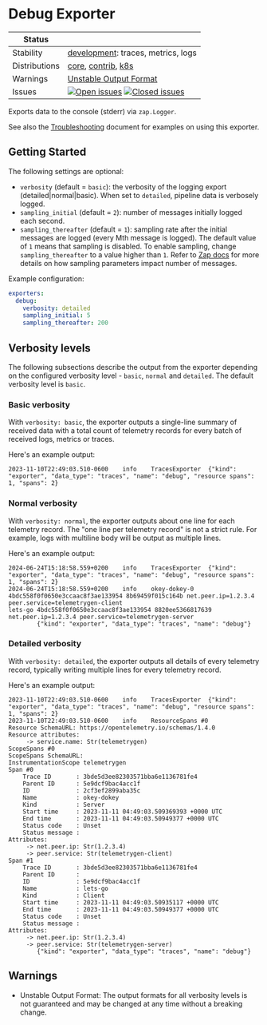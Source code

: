 # Debug Exporter

<!-- status autogenerated section -->
| Status        |           |
| ------------- |-----------|
| Stability     | [development]: traces, metrics, logs   |
| Distributions | [core], [contrib], [k8s] |
| Warnings      | [Unstable Output Format](#warnings) |
| Issues        | [![Open issues](https://img.shields.io/github/issues-search/open-telemetry/opentelemetry-collector-contrib?query=is%3Aissue%20is%3Aopen%20label%3Aexporter%2Fdebug%20&label=open&color=orange&logo=opentelemetry)](https://github.com/open-telemetry/opentelemetry-collector-contrib/issues?q=is%3Aopen+is%3Aissue+label%3Aexporter%2Fdebug) [![Closed issues](https://img.shields.io/github/issues-search/open-telemetry/opentelemetry-collector-contrib?query=is%3Aissue%20is%3Aclosed%20label%3Aexporter%2Fdebug%20&label=closed&color=blue&logo=opentelemetry)](https://github.com/open-telemetry/opentelemetry-collector-contrib/issues?q=is%3Aclosed+is%3Aissue+label%3Aexporter%2Fdebug) |

[development]: https://github.com/open-telemetry/opentelemetry-collector#development
[core]: https://github.com/open-telemetry/opentelemetry-collector-releases/tree/main/distributions/otelcol
[contrib]: https://github.com/open-telemetry/opentelemetry-collector-releases/tree/main/distributions/otelcol-contrib
[k8s]: https://github.com/open-telemetry/opentelemetry-collector-releases/tree/main/distributions/otelcol-k8s
<!-- end autogenerated section -->

Exports data to the console (stderr) via `zap.Logger`.

See also the [Troubleshooting][troubleshooting_docs] document for examples on using this exporter.

[troubleshooting_docs]: https://opentelemetry.io/docs/collector/troubleshooting/#local-exporters

## Getting Started

The following settings are optional:

- `verbosity` (default = `basic`): the verbosity of the logging export
  (detailed|normal|basic). When set to `detailed`, pipeline data is verbosely
  logged.
- `sampling_initial` (default = `2`): number of messages initially logged each
  second.
- `sampling_thereafter` (default = `1`): sampling rate after the initial
  messages are logged (every Mth message is logged).
  The default value of `1` means that sampling is disabled.
  To enable sampling, change `sampling_thereafter` to a value higher than `1`.
  Refer to [Zap docs](https://godoc.org/go.uber.org/zap/zapcore#NewSampler) for more details
  on how sampling parameters impact number of messages.

Example configuration:

```yaml
exporters:
  debug:
    verbosity: detailed
    sampling_initial: 5
    sampling_thereafter: 200
```

## Verbosity levels

The following subsections describe the output from the exporter depending on the configured verbosity level - `basic`, `normal` and `detailed`.
The default verbosity level is `basic`.

### Basic verbosity

With `verbosity: basic`, the exporter outputs a single-line summary of received data with a total count of telemetry records for every batch of received logs, metrics or traces.

Here's an example output:

```console
2023-11-10T22:49:03.510-0600    info    TracesExporter  {"kind": "exporter", "data_type": "traces", "name": "debug", "resource spans": 1, "spans": 2}
```

### Normal verbosity

With `verbosity: normal`, the exporter outputs about one line for each telemetry record.
The "one line per telemetry record" is not a strict rule.
For example, logs with multiline body will be output as multiple lines.

Here's an example output:

```console
2024-06-24T15:18:58.559+0200    info    TracesExporter  {"kind": "exporter", "data_type": "traces", "name": "debug", "resource spans": 1, "spans": 2}
2024-06-24T15:18:58.559+0200    info    okey-dokey-0 4bdc558f0f0650e3ccaac8f3ae133954 8b69459f015c164b net.peer.ip=1.2.3.4 peer.service=telemetrygen-client
lets-go 4bdc558f0f0650e3ccaac8f3ae133954 8820ee5366817639 net.peer.ip=1.2.3.4 peer.service=telemetrygen-server
        {"kind": "exporter", "data_type": "traces", "name": "debug"}
```

### Detailed verbosity

With `verbosity: detailed`, the exporter outputs all details of every telemetry record, typically writing multiple lines for every telemetry record.

Here's an example output:

```console
2023-11-10T22:49:03.510-0600    info    TracesExporter  {"kind": "exporter", "data_type": "traces", "name": "debug", "resource spans": 1, "spans": 2}
2023-11-10T22:49:03.510-0600    info    ResourceSpans #0
Resource SchemaURL: https://opentelemetry.io/schemas/1.4.0
Resource attributes:
     -> service.name: Str(telemetrygen)
ScopeSpans #0
ScopeSpans SchemaURL:
InstrumentationScope telemetrygen
Span #0
    Trace ID       : 3bde5d3ee82303571bba6e1136781fe4
    Parent ID      : 5e9dcf9bac4acc1f
    ID             : 2cf3ef2899aba35c
    Name           : okey-dokey
    Kind           : Server
    Start time     : 2023-11-11 04:49:03.509369393 +0000 UTC
    End time       : 2023-11-11 04:49:03.50949377 +0000 UTC
    Status code    : Unset
    Status message :
Attributes:
     -> net.peer.ip: Str(1.2.3.4)
     -> peer.service: Str(telemetrygen-client)
Span #1
    Trace ID       : 3bde5d3ee82303571bba6e1136781fe4
    Parent ID      :
    ID             : 5e9dcf9bac4acc1f
    Name           : lets-go
    Kind           : Client
    Start time     : 2023-11-11 04:49:03.50935117 +0000 UTC
    End time       : 2023-11-11 04:49:03.50949377 +0000 UTC
    Status code    : Unset
    Status message :
Attributes:
     -> net.peer.ip: Str(1.2.3.4)
     -> peer.service: Str(telemetrygen-server)
        {"kind": "exporter", "data_type": "traces", "name": "debug"}
```

## Warnings

- Unstable Output Format: The output formats for all verbosity levels is not guaranteed and may be changed at any time without a breaking change.

[telemetrygen]: https://github.com/open-telemetry/opentelemetry-collector-contrib/tree/main/cmd/telemetrygen
